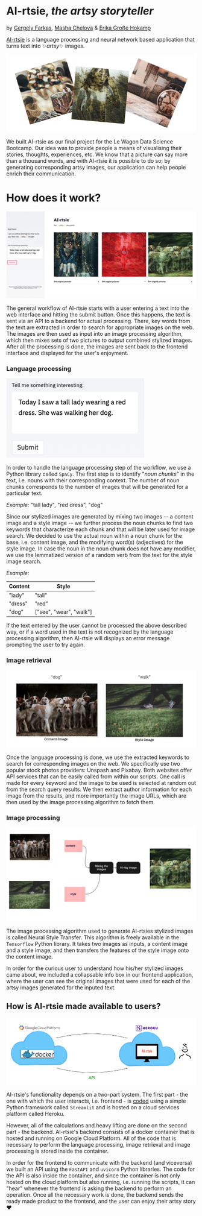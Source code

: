 # AI-rtsie, *the artsy storyteller*

by [Gergely Farkas](https://github.com/gerrrd), [Masha Chelova](https://github.com/MashaChelova) & [Erika Große Hokamp](https://github.com/ErikaGH)



[AI-rtsie](http://www.ai-rtsie.com/) is a language processing and neural network based application that turns text into ✨*artsy*✨ images.

![](images/sample_imgs.png)

We built AI-rtsie as our final project for the Le Wagon Data Science Bootcamp. Our idea was to provide people a means of visualising their stories, thoughts, experiences, etc. We know that a picture can say more than a thousand words, and with AI-rtsie it is possible to do so; by generating corresponding artsy images, our application can help people enrich their communication.



# How does it work?

![](images/results_screenshot.png)



The general workflow of AI-rtsie starts with a user entering a text into the web interface and hitting the submit button. Once this happens, the text is sent via an API to a backend for actual processing. There, key words from the text are extracted in order to search for appropriate images on the web. The images are then used as input into an image processing algorithm, which then mixes sets of two pictures to output combined stylized images. After all the processing is done, the images are sent back to the frontend interface and displayed for the user's enjoyment.



### Language processing


![](images/language_processing.png)



In order to handle the language processing step of the workflow, we use a Python library called `SpaCy`. The first step is to identify "*noun chunks*" in the text, i.e. nouns with their corresponding context. The number of noun chunks corresponds to the number of images that will be generated for a particular text.

*Example:*  "tall lady", "red dress", "dog"

Since our stylized images are generated by mixing two images -- a content image and a style image -- we further process the noun chunks to find two keywords that characterize each chunk and that will be later used for image search. We decided to use the actual noun within a noun chunk for the base, i.e. content image, and the modifying word(s) (adjectives) for the style image. In case the noun in the noun chunk does not have any modifier, we use the lemmatized version of a random verb from the text for the style image search.

*Example:*

| Content | Style                   |
| ------- | ----------------------- |
| "lady"  | "tall"                  |
| "dress" | "red"                   |
| "dog"   | ["see", "wear", "walk"] |



If the text entered by the user cannot be processed the above described way, or if a word used in the text is not recognized by the language processing algorithm, then AI-rtsie will displays an error message prompting the user to try again.



### Image retrieval

![](images/img_retrieval.png)

Once the language processing is done, we use the extracted keywords to search for corresponding images on the web. We specifically use two popular stock photos providers: Unspash and Pixabay. Both websites offer API services that can be easily called from within our scripts. One call is made for every keyword and the image to be used is selected at random out from the search query results. We then extract author information for each image from the results, and more importantly the image URLs, which are then used by the image processing algorithm to fetch them.



### Image processing

![](images/algorithm.png)

The image processing algorithm used to generate AI-rtsies stylized images is called Neural Style Transfer. This algorithm is freely available in the `Tensorflow` Python library. It takes two images as inputs, a content image and a style image, and then transfers the features of the style image onto the content image.

In order for the curious user to understand how his/her stylized images came about, we included a collapsable info box in our frontend application, where the user can see the original images that were used for each of the artsy images generated for the inputed text.



## How is AI-rtsie made available to users?

![](images/how_it_works.png)

AI-rtsie's functionality depends on a two-part system. The first part - the one with which the user interacts, i.e. frontend - is [coded](https://github.com/gerrrd/websiteairtsie) using a simple Python framework called `Streamlit` and is hosted on a cloud services platform called Heroku.

However, all of the calculations and heavy lifting are done on the second part - the backend. AI-rtsie's backend consists of a docker container that is hosted and running on Google Cloud Platform. All of the code that is necessary to perform the language processing, image retrieval and image processing is stored inside the container.

In order for the frontend to communicate with the backend (and viceversa) we built an API using the `FastAPI` and `uvicorn` Python libraries. The code for the API is also inside the container, and since the container is not only hosted on the cloud platform but also running, i.e. running the scripts, it can "hear" whenever the frontend is asking the backend to perform an operation. Once all the necessary work is done, the backend sends the ready made product to the frontend, and the user can enjoy their artsy story ❤️





